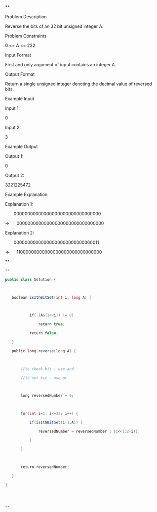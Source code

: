 **

Problem Description

Reverse the bits of an 32 bit unsigned integer A.

  
  
Problem Constraints

0 <= A <= 232

  
  
Input Format

First and only argument of input contains an integer A.

  
  
Output Format

Return a single unsigned integer denoting the decimal value of reversed bits.

  
  
Example Input

Input 1:

0

Input 2:

3

  
  
Example Output

Output 1:

0

Output 2:

3221225472

  
  
Example Explanation

Explanation 1:

       00000000000000000000000000000000    

=>      00000000000000000000000000000000

  

Explanation 2:

       00000000000000000000000000000011    

=>      11000000000000000000000000000000

**

```java
**

public class Solution {

  

   boolean isIthBitSet(int i, long A) {

  

           if( (A&(1<<i)) != 0)

               return true;

           return false;

   }

   public long reverse(long A) {

  

       //to check bit - use and

       //to set bit - use or

  

       long reversedNumber = 0;

  

       for(int i=1; i<=32; i++) {

           if(isIthBitSet(i-1,A)) {

               reversedNumber = reversedNumber | (1<<(32-i));

           }

       }

  

       return reversedNumber;

   }

}

  


**
```